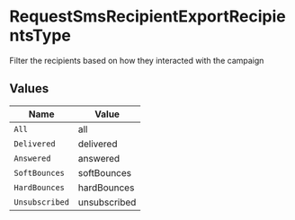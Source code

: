 # RequestSmsRecipientExportRecipientsType

Filter the recipients based on how they interacted with the campaign


## Values

| Name           | Value          |
| -------------- | -------------- |
| `All`          | all            |
| `Delivered`    | delivered      |
| `Answered`     | answered       |
| `SoftBounces`  | softBounces    |
| `HardBounces`  | hardBounces    |
| `Unsubscribed` | unsubscribed   |